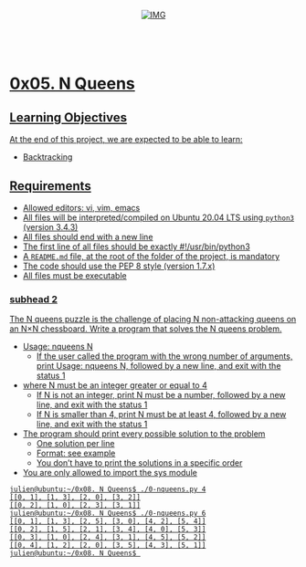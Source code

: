 <!-- repo image -->
<br />
<div align="center">
  <a href="https://github.com/github_username/repo_name">
    <img src="https://github.com/Abubacer/README-Template/blob/master/images/banner.png" alt="IMG" 
  </a>

<h1 align="center"></h1>
<div align="left">
<br />

# 0x05. N Queens

## Learning Objectives

At the end of this project, we are expected to be able to learn:

- Backtracking

## Requirements

  -  Allowed editors: vi, vim, emacs
  -  All files will be interpreted/compiled on Ubuntu 20.04 LTS using ```python3``` (version 3.4.3)
  -  All files should end with a new line
  -  The first line of all files should be exactly #!/usr/bin/python3
  -  A ```README.md``` file, at the root of the folder of the project, is mandatory
  -  The code should use the PEP 8 style (version 1.7.x)
  -  All files must be executable

### subhead 2
The N queens puzzle is the challenge of placing N non-attacking queens on an N×N chessboard. Write a program that solves the N queens problem.

  - Usage: nqueens N
      - If the user called the program with the wrong number of arguments, print Usage: nqueens N, followed by a new line, and exit with the status 1
  - where N must be an integer greater or equal to 4
      - If N is not an integer, print N must be a number, followed by a new line, and exit with the status 1
      - If N is smaller than 4, print N must be at least 4, followed by a new line, and exit with the status 1
  - The program should print every possible solution to the problem
      - One solution per line
      - Format: see example
      - You don’t have to print the solutions in a specific order
  - You are only allowed to import the sys module


```
julien@ubuntu:~/0x08. N Queens$ ./0-nqueens.py 4
[[0, 1], [1, 3], [2, 0], [3, 2]]
[[0, 2], [1, 0], [2, 3], [3, 1]]
julien@ubuntu:~/0x08. N Queens$ ./0-nqueens.py 6
[[0, 1], [1, 3], [2, 5], [3, 0], [4, 2], [5, 4]]
[[0, 2], [1, 5], [2, 1], [3, 4], [4, 0], [5, 3]]
[[0, 3], [1, 0], [2, 4], [3, 1], [4, 5], [5, 2]]
[[0, 4], [1, 2], [2, 0], [3, 5], [4, 3], [5, 1]]
julien@ubuntu:~/0x08. N Queens$ 
```

</div>
